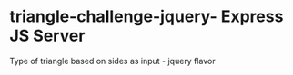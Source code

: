 # triangle-challenge-jquery- Express JS Server
Type of triangle based on sides as input - jquery flavor 
